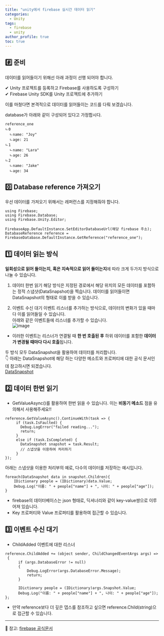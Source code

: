 ```yaml
---
title: "unity에서 firebase 실시간 데이터 읽기"
categories:
  - Unity
tags:
  - firebase
  - unity
author_profile: true
toc: true
---
```


## #️⃣ 준비

데이터를 읽어들이기 위해선 아래 과정이 선행 되어야 합니다.

✔ Unity 프로젝트를 등록하고 Firebase를 사용하도록 구성하기   
✔ Firebase Unity SDK를 Unity 프로젝트에 추가하기

이를 마쳤다면 본격적으로 데이터를 읽어들이는 코드를 다뤄 보겠습니다.

database가 아래와 같이 구성되어 있다고 가정합시다.
```
reference_one
ㄴ0
  ㄴname: "Joy"
  ㄴage: 21
ㄴ1
  ㄴname: "Lara"
  ㄴage: 26
ㄴ2
  ㄴname: "Jake"
  ㄴage: 34
```

## 0️⃣ Database reference 가져오기
우선 데이터를 가져오기 위해서는 레퍼런스를 지정해줘야 합니다.
```
using Firebase;
using Firebase.Database;
using Firebase.Unity.Editor;

FirebaseApp.DefaultInstance.SetEditorDatabaseUrl(해당 firebase 주소);
DatabaseReference reference = FirebaseDatabase.DefaultInstance.GetReference("reference_one");
```

## 1️⃣ 데이터 읽는 방식
**일회성으로 읽어 들이는지, 혹은 지속적으로 읽어 들이는지**에 따라 크게 두가지 방식으로 나눌 수 있습니다.   
1. 데이터 한번 읽기
해당 방식은 지정된 경로에서 해당 위치의 모든 데이터를 포함하는 정적 스냅샷(DataSnapshot)을 찍습니다. 데이터를 읽어들이면 DataSnapshot의 형태로 이를 받을 수 있습니다.     

2. 이벤트 수신 대기
이벤트 리스너를 추가하는 방식으로, 데이터의 변화가 있을 때마다 이를 읽어들일 수 있습니다.   
아래와 같은 이벤트들에 리스너를 추가할 수 있습니다.  
![image](https://user-images.githubusercontent.com/57944099/99770279-eedd8000-2b4a-11eb-8ca7-87a9df1c01ef.png)
- 이러한 이벤트는 리스너가 연결될 때 **한 번 호출된 후** 하위 데이터를 포함한 **데이터가 변경될 때마다 다시 호출**됩니다.   

두 방식 모두 DataSnapshot을 활용하여 데이터를 처리합니다.    
👇 아래는 DataSnapshot에 해당 하는 다양한 메소트와 프로퍼티에 대한 공식 문서인데 참고하시면 되겠습니다.   
[DataSnapshot](https://firebase.google.com/docs/reference/android/com/google/firebase/database/DataSnapshot)

## 2️⃣ 데이터 한번 읽기
- GetValueAsync()를 활용하여 한번 읽을 수 있습니다. 이는 **비동기 메소드** 점을 유의해서 사용해주세요!!
```
reference.GetValueAsync().ContinueWith(task => {
     if (task.IsFaulted) {
       Debug.LogError("failed reading...");
       return;
     }
     else if (task.IsCompleted) {
       DataSnapshot snapshot = task.Result;
       // 스냅샷을 이용하여 처리하기
     }
});
```

아래는 스냅샷을 이용한 처리부의 예로, 다수의 데이터를 저장하는 예시입니다.
```
foreach(DataSnapshot data in snapshot.Children){
    IDictionary people = (IDictionary)data.Value;
    Debug.Log("이름: " + people["name"] + ", 나이: " + people["age"]);
}
```
- firebase의 데이터베이스는 json 형태로, 딕셔너리와 같이 key-value쌍으로 이루어져 있습니다.
- Key 프로퍼티와 Value 프로퍼티를 활용하여 접근할 수 있습니다.

## 3️⃣ 이벤트 수신 대기
- ChildAdded 이벤트에 대한 리스너
```
reference.ChildAdded += (object sender, ChildChangedEventArgs args) =>
 {
      if (args.DatabaseError != null)
      {
          Debug.LogError(args.DatabaseError.Message);
          return;
      }

      IDictionary people = (IDictionary)args.Snapshot.Value;
      Debug.Log("이름: " + people["name"] + ", 나이: " + people["age"]);
};
```
- 만약 reference보다 더 깊은 뎁스를 참조하고 싶으면 reference.Child(string)으로 접근할 수 있습니다.

----------------------------------------
📘 참고: [firebase 공식문서](https://firebase.google.com/docs/database/unity/retrieve-data?hl=ko)
